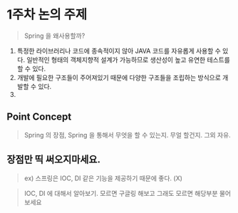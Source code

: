 # 1주차 논의 주제
>Spring 을 왜사용할까?

1. 특정한 라이브러리나 코드에 종속적이지 않아 JAVA 코드를 자유롭게 사용할 수 있다. 일반적인 형태의 객체지향적 설계가 가능하므로 생산성이 높고 유연한 테스트를 할 수 있다.
2. 개발에 필요한 구조들이 주어져있기 때문에 다양한 구조들을 조립하는 방식으로 개발할 수 있다.
3. 
## Point Concept
> Spring 의 장점, Spring 을 통해서 무엇을 할 수 있는지. 무얼 할건지. 그외 자유.

## 장점만 띡 써오지마세요.
> ex) 스프링은 IOC, DI 같은 기능을 제공하기 때문에 좋다. (X)

>IOC, DI 에 대해서 알아보기. 모르면 구글링 해보고 그래도 모르면 해당부분 물어보세요
